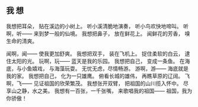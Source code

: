 ## 我 想

我想把耳朵，
贴在溪边的小树上。
听小溪清脆地演奏，
听小鸟欢快地啼叫。
听啊，听——
来到梦一般的仙境。
我想把鼻子，
放在鲜花上。
闻鲜花的芳香，
嗅生命的清爽。
<!-- more -->
闻啊，闻——
使我更加舒爽。
我想把双手，
装在飞机上。
捉住柔软的白云，
逮住太阳的光。
玩啊，玩——
蓝天是我的乐园。
我想把自己，
变成一条鱼。
在海底，与小鱼嬉戏，
与海藻玩耍。
无忧无虑，尽情畅游。
游啊，游——
海底就是我的家。
我想把自己，
化为一只雄鹰。
俯看长城的雄伟，
再瞧草原的辽阔。
飞啊，飞——
见证祖国的欣荣繁茂。
我想张开双臂，
把祖国的山川揽入怀中。
尽享山之静，水之美。
我想有一百张，一千张嘴，
来歌唱我的祖国——
祖国，我为你骄傲！
